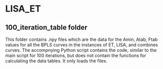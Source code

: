 # LISA_ET

## 100_iteration_table folder 
This folder contains .npy files which are the data for the Amin, Atab, Ftab values for all the BPLS curves in the instances of ET, LISA, and combines curves. The accompnying Python script
contains the code, similar to the main script for 100 iterations, but does not contain the functions for calculating the data tables. It only loads the files.
